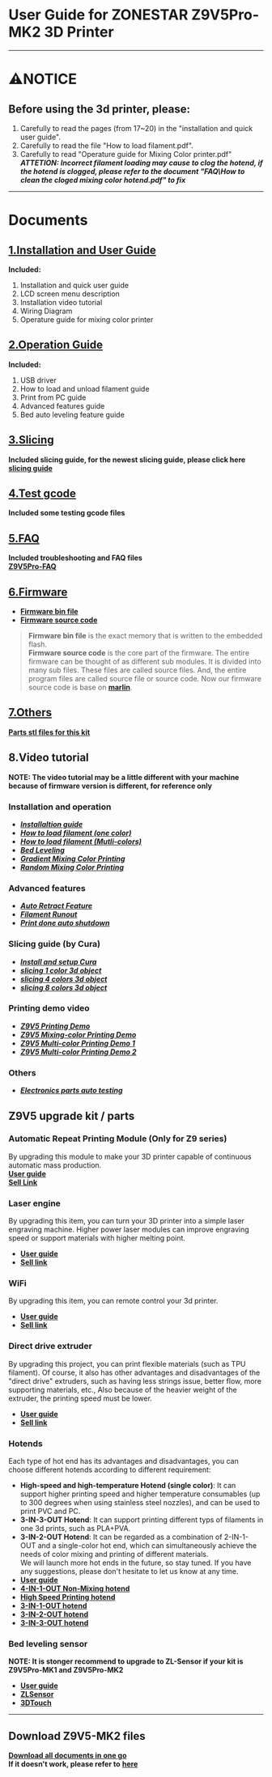 <!-- ### :globe_with_meridians: Choose Language (Translated by google)
[![](../../lanpic/ES.png)](https://github-com.translate.goog/ZONESTAR3D/Z9/tree/main/Z9V5/Z9V5_MK2?_x_tr_sl=en&_x_tr_tl=es)
[![](../../lanpic/FR.png)](https://github-com.translate.goog/ZONESTAR3D/Z9/tree/main/Z9V5/Z9V5_MK2?_x_tr_sl=en&_x_tr_tl=fr)
[![](../../lanpic/PT.png)](https://github-com.translate.goog/ZONESTAR3D/Z9/tree/main/Z9V5/Z9V5_MK2?_x_tr_sl=en&_x_tr_tl=pt)
[![](../../lanpic/DE.png)](https://github-com.translate.goog/ZONESTAR3D/Z9/tree/main/Z9V5/Z9V5_MK2?_x_tr_sl=en&_x_tr_tl=de)
[![](../../lanpic/IT.png)](https://github-com.translate.goog/ZONESTAR3D/Z9/tree/main/Z9V5/Z9V5_MK2?_x_tr_sl=en&_x_tr_tl=it)
[![](../../lanpic/PL.png)](https://github-com.translate.goog/ZONESTAR3D/Z9/tree/main/Z9V5/Z9V5_MK2?_x_tr_sl=en&_x_tr_tl=pl)
[![](../../lanpic/RU.png)](https://github-com.translate.goog/ZONESTAR3D/Z9/tree/main/Z9V5/Z9V5_MK2?_x_tr_sl=en&_x_tr_tl=ru)
[![](../../lanpic/BR.png)](https://github-com.translate.goog/ZONESTAR3D/Z9/tree/main/Z9V5/Z9V5_MK2?_x_tr_sl=en&_x_tr_tl=pt)
[![](../../lanpic/GR.png)](https://github-com.translate.goog/ZONESTAR3D/Z9/tree/main/Z9V5/Z9V5_MK2?_x_tr_sl=en&_x_tr_tl=el)

[![](../../lanpic/JP.png)](https://github-com.translate.goog/ZONESTAR3D/Z9/tree/main/Z9V5/Z9V5_MK2?_x_tr_sl=en&_x_tr_tl=ja)
[![](../../lanpic/KR.png)](https://github-com.translate.goog/ZONESTAR3D/Z9/tree/main/Z9V5/Z9V5_MK2?_x_tr_sl=en&_x_tr_tl=ko)
[![](../../lanpic/ID.png)](https://github-com.translate.goog/ZONESTAR3D/Z9/tree/main/Z9V5/Z9V5_MK2?_x_tr_sl=en&_x_tr_tl=id)
[![](../../lanpic/TH.png)](https://github-com.translate.goog/ZONESTAR3D/Z9/tree/main/Z9V5/Z9V5_MK2?_x_tr_sl=en&_x_tr_tl=th)
[![](../../lanpic/VN.png)](https://github-com.translate.goog/ZONESTAR3D/Z9/tree/main/Z9V5/Z9V5_MK2?_x_tr_sl=en&_x_tr_tl=vi)
[![](../../lanpic/IL.png)](https://github-com.translate.goog/ZONESTAR3D/Z9/tree/main/Z9V5/Z9V5_MK2?_x_tr_sl=en&_x_tr_tl=iw)
[![](../../lanpic/SA.png)](https://github-com.translate.goog/ZONESTAR3D/Z9/tree/main/Z9V5/Z9V5_MK2?_x_tr_sl=en&_x_tr_tl=ar)
[![](../../lanpic/TR.png)](https://github-com.translate.goog/ZONESTAR3D/Z9/tree/main/Z9V5/Z9V5_MK2?_x_tr_sl=en&_x_tr_tl=tr)
[![](../../lanpic/CN.png)](https://github-com.translate.goog/ZONESTAR3D/Z9/tree/main/Z9V5/Z9V5_MK2?_x_tr_sl=en&_x_tr_tl=zh-CN) -->

# User Guide for ZONESTAR Z9V5Pro-MK2 3D Printer 

--------
# :warning:NOTICE
## Before using the 3d printer, please:  
1. Carefully to read the pages (from 17~20) in the "installation and quick user guide".  
2. Carefully to read the file "How to load filament.pdf".  
3. Carefully to read "Operature guide for Mixing Color printer.pdf"  
***ATTETION: Incorrect filament loading may cause to clog the hotend, if the hotend is clogged, please refer to the document "FAQ\How to clean the cloged mixing color hotend.pdf" to fix***  

--------
# Documents
## [1.Installation and User Guide](./1.%20Installation%20and%20User%20Guide/)
**Included:**  
1. Installation and quick user guide  
2. LCD screen menu description  
3. Installation video tutorial  
4. Wiring Diagram  
5. Operature guide for mixing color printer    

## [2.Operation Guide](./2.%20Operation%20Guide/)
**Included:**  
1. USB driver  
2. How to load and unload filament guide  
3. Print from PC guide  
4. Advanced features guide  
5. Bed auto leveling feature guide  

## [3.Slicing](./3.%20Slicing/)
**Included slicing guide, for the newest slicing guide, please click here [slicing guide](https://github.com/ZONESTAR3D/Slicing-Guide)**

## [4.Test gcode](./4.%20Test%20gcode/readme.md)
**Included some testing gcode files**  

## [5.FAQ](./5.%20FAQ/readme.md)
**Included troubleshooting and FAQ files**     
**[Z9V5Pro-FAQ](../Z9V5_FAQ/readme.md)**     

## [6.Firmware](./6.%20Firmware/readme.md)
- [**Firmware bin file**](https://github.com/ZONESTAR3D/Firmware/tree/master/Z9/Z9V5/bin/Z9V5Pro)  
- [**Firmware source code**](https://github.com/ZONESTAR3D/source-code-for-3d-printer)  
> **Firmware bin file** is the exact memory that is written to the embedded flash.  
> **Firmware source code** is the core part of the firmware. The entire firmware can be thought of as different sub modules. It is divided into many sub files. These files are called source files. And, the entire program files are called source file or source code. Now our firmware source code is base on [**marlin**](https://www.marlinfw.org).

## [7.Others](./7.%20Others/)
**[Parts stl files for this kit](./7.%20Others/Parts_STL/readme.md)** 

## 8.Video tutorial  
**NOTE: The video tutorial may be a little different with your machine because of firmware version is different, for reference only**     
### Installation and operation      
- [***Installaltion guide***](https://youtu.be/i57R1NDj2d4)    
- [***How to load filament (one color)***](https://youtu.be/W1_XiT4g9kg)  
- [***How to load filament (Mutli-colors)***](https://youtu.be/Rsd8GYrEVCQ)  
- [***Bed Leveling***](https://youtu.be/lgYZA-pzMsM)  
- [***Gradient Mixing Color Printing***](https://youtu.be/agj3J1HBDt8)  
- [***Random Mixing Color Printing***](https://youtu.be/qvT_BX4C2Rk)  

### Advanced features
- [***Auto Retract Feature***](https://youtu.be/4HVIGxZfM80)  
- [***Filament Runout***](https://youtu.be/viTvzIskwY8)  
- [***Print done auto shutdown***](https://youtu.be/hXzHtXrX1X0)  

### Slicing guide (by Cura)  
- [***Install and setup Cura***](https://youtu.be/h2GynyUo7wQ)  
- [***slicing 1 color 3d object***](https://youtu.be/UDgjGRFrELc)  
- [***slicing 4 colors 3d object***](https://youtu.be/hP6Socp-Cz0)    
- [***slicing 8 colors 3d object***](https://youtu.be/qQ6UnTysqK0)
      
### Printing demo video
- [***Z9V5 Printing Demo***](https://youtu.be/1P68SxGHM80)  
- [***Z9V5 Mixing-color Printing Demo***](https://youtu.be/iBo0EMtFLk8)   
- [***Z9V5 Multi-color Printing Demo 1***](https://youtu.be/bSh27IySkbw)   
- [***Z9V5 Multi-color Printing Demo 2***](https://youtu.be/iPFsYml2DOk)   

### Others
- [***Electronics parts auto testing***](https://youtu.be/SJLbP9QYwBE)  

## Z9V5 upgrade kit / parts
### Automatic Repeat Printing Module (Only for Z9 series)
By upgrading this module to make your 3D printer capable of continuous automatic mass production.  
[**User guide**](https://github.com/ZONESTAR3D/Upgrade-kit-guide/tree/main/Auto_Repeat_Printing)   
[**Sell Link**](https://www.aliexpress.com/item/1005003767078457.html)   

### Laser engine
By upgrading this item, you can turn your 3D printer into a simple laser engraving machine. Higher power laser modules can improve engraving speed or support materials with higher melting point.  
- [**User guide**](https://github.com/ZONESTAR3D/Upgrade-kit-guide/tree/main/Laser%20Engraving)  
- [**Sell link**](https://www.aliexpress.com/item/4001309902136.html)  
### WiFi
By upgrading this item, you can remote control your 3d printer.    
- [**User guide**](https://github.com/ZONESTAR3D/Upgrade-kit-guide/tree/main/WiFi)  
- [**Sell link**](https://www.aliexpress.com/item/1005002378551489.html)  
### Direct drive extruder
By upgrading this project, you can print flexible materials (such as TPU filament). Of course, it also has other advantages and disadvantages of the "direct drive" extruders, such as having less strings issue, better flow, more supporting materials, etc., Also because of the heavier weight of the extruder, the printing speed must be lower.  
- [**User guide**](https://github.com/ZONESTAR3D/Upgrade-kit-guide/tree/main/Direct%20Drive%20Extrruder)   
- [**Sell link**](https://www.aliexpress.com/item/1005002847644867.html)   
### Hotends
Each type of hot end has its advantages and disadvantages, you can choose different hotends according to different requirement:    
- **High-speed and high-temperature Hotend (single color)**: It can support higher  printing speed and higher temperature consumables (up to 300 degrees when using stainless steel nozzles), and can be used to print PVC and PC.  
- **3-IN-3-OUT Hotend**: It can support printing different typs of filaments in one 3d prints, such as PLA+PVA.  
- **3-IN-2-OUT Hotend**: It can be regarded as a combination of 2-IN-1-OUT and a single-color hot end, which can simultaneously achieve the needs of color mixing and printing of different materials.    
We will launch more hot ends in the future, so stay tuned. If you have any suggestions, please don't hesitate to let us know at any time.   
- [**User guide**](https://github.com/ZONESTAR3D/Upgrade-kit-guide/tree/main/HOTEND)   
- [**4-IN-1-OUT Non-Mixing hotend**](https://www.aliexpress.com/item/1005002951777699.html)   
- [**High Speed Printing hotend**](https://www.aliexpress.com/item/1005002829919346.html)  
- [**3-IN-1-OUT hotend**](https://www.aliexpress.com/item/1005001275429959.html)
- [**3-IN-2-OUT hotend**](https://www.aliexpress.com/item/1005001275429959.html)
- [**3-IN-3-OUT hotend**](https://www.aliexpress.com/item/1005001275429959.html)
### Bed leveling sensor
**NOTE: It is stonger recommend to upgrade to ZL-Sensor if your kit is Z9V5Pro-MK1 and Z9V5Pro-MK2**    
- [**User guide**](https://github.com/ZONESTAR3D/Upgrade-kit-guide/tree/main/Bed%20Leveling%20Sensor)  
- [**ZLSensor**](https://www.aliexpress.com/item/1005002865311470.html)  
- [**3DTouch**](https://www.aliexpress.com/item/1005001464420529.html)  

-----
## Download Z9V5-MK2 files
[**Download all documents in one go**](https://downgit.github.io/#/home?url=https:%2F%2Fgithub.com%2FZONESTAR3D%2FZ9%2Ftree%2Fmain%2FZ9V5%2FZ9V5-MK2)  
**If it doesn't work, please refer to** [**here**](https://stackoverflow.com/questions/7106012/download-a-single-folder-or-directory-from-a-github-repo)   